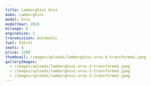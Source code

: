 ```yaml
---
title: Lamborghini Urus
make: Lamborghini
model: Urus
modelYear: 2018
mileage: 0
engineSize: 1
transmission: Automatic
fuel: Petrol
seats: 4
price: 1200
thumbnail: /images/uploads/lamborghini-urus-4-transformed.jpeg
galleryImages:
  - /images/uploads/lamborghini-urus-3-transformed.jpeg
  - /images/uploads/lamborghini-urus-1-transformed.jpeg
  - /images/uploads/lamborghini-urus-2-transformed.jpeg
---
```

